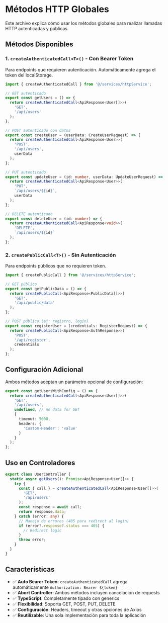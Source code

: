 # Métodos HTTP Globales

Este archivo explica cómo usar los métodos globales para realizar llamadas HTTP autenticadas y públicas.

## Métodos Disponibles

### 1. `createAuthenticatedCall<T>()` - Con Bearer Token
Para endpoints que requieren autenticación. Automáticamente agrega el token del localStorage.

```typescript
import { createAuthenticatedCall } from '@/services/httpService';

// GET autenticado
export const getUsers = () => {
  return createAuthenticatedCall<ApiResponse<User[]>>(
    'GET',
    '/api/users'
  );
};

// POST autenticado con datos
export const createUser = (userData: CreateUserRequest) => {
  return createAuthenticatedCall<ApiResponse<User>>(
    'POST',
    '/api/users',
    userData
  );
};

// PUT autenticado
export const updateUser = (id: number, userData: UpdateUserRequest) => {
  return createAuthenticatedCall<ApiResponse<User>>(
    'PUT',
    `/api/users/${id}`,
    userData
  );
};

// DELETE autenticado
export const deleteUser = (id: number) => {
  return createAuthenticatedCall<ApiResponse<void>>(
    'DELETE',
    `/api/users/${id}`
  );
};
```

### 2. `createPublicCall<T>()` - Sin Autenticación
Para endpoints públicos que no requieren token.

```typescript
import { createPublicCall } from '@/services/httpService';

// GET público
export const getPublicData = () => {
  return createPublicCall<ApiResponse<PublicData[]>>(
    'GET',
    '/api/public/data'
  );
};

// POST público (ej: registro, login)
export const registerUser = (credentials: RegisterRequest) => {
  return createPublicCall<ApiResponse<AuthResponse>>(
    'POST',
    '/api/register',
    credentials
  );
};
```

## Configuración Adicional

Ambos métodos aceptan un parámetro opcional de configuración:

```typescript
export const getUsersWithConfig = () => {
  return createAuthenticatedCall<ApiResponse<User[]>>(
    'GET',
    '/api/users',
    undefined, // no data for GET
    {
      timeout: 5000,
      headers: {
        'Custom-Header': 'value'
      }
    }
  );
};
```

## Uso en Controladores

```typescript
export class UserController {
  static async getUsers(): Promise<ApiResponse<User[]>> {
    try {
      const { call } = createAuthenticatedCall<ApiResponse<User[]>>(
        'GET',
        '/api/users'
      );
      const response = await call;
      return response.data;
    } catch (error: any) {
      // Manejo de errores (405 para redirect al login)
      if (error?.response?.status === 405) {
        // Redirect logic
      }
      throw error;
    }
  }
}
```

## Características

- ✅ **Auto Bearer Token**: `createAuthenticatedCall` agrega automáticamente `Authorization: Bearer ${token}`
- ✅ **Abort Controller**: Ambos métodos incluyen cancelación de requests
- ✅ **TypeScript**: Completamente tipado con generics
- ✅ **Flexibilidad**: Soporta GET, POST, PUT, DELETE
- ✅ **Configuración**: Headers, timeout y otras opciones de Axios
- ✅ **Reutilizable**: Una sola implementación para toda la aplicación